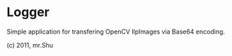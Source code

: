 Logger
======

Simple application for transfering OpenCV IlpImages via Base64 encoding.

(c) 2011, mr.Shu
